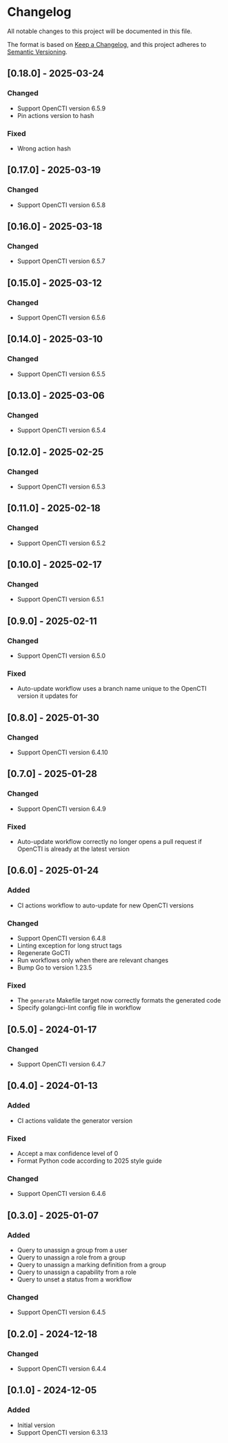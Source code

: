 # Changelog

All notable changes to this project will be documented in this file.

The format is based on [Keep a Changelog](https://keepachangelog.com/en/1.1.0/),
and this project adheres to [Semantic Versioning](https://semver.org/spec/v2.0.0.html).

## [0.18.0] - 2025-03-24

### Changed
- Support OpenCTI version 6.5.9
- Pin actions version to hash

### Fixed
- Wrong action hash

## [0.17.0] - 2025-03-19

### Changed
- Support OpenCTI version 6.5.8

## [0.16.0] - 2025-03-18

### Changed
- Support OpenCTI version 6.5.7

## [0.15.0] - 2025-03-12

### Changed
- Support OpenCTI version 6.5.6

## [0.14.0] - 2025-03-10

### Changed
- Support OpenCTI version 6.5.5

## [0.13.0] - 2025-03-06

### Changed
- Support OpenCTI version 6.5.4

## [0.12.0] - 2025-02-25

### Changed
- Support OpenCTI version 6.5.3

## [0.11.0] - 2025-02-18

### Changed
- Support OpenCTI version 6.5.2

## [0.10.0] - 2025-02-17

### Changed
- Support OpenCTI version 6.5.1

## [0.9.0] - 2025-02-11

### Changed
- Support OpenCTI version 6.5.0

### Fixed
- Auto-update workflow uses a branch name unique to the OpenCTI version it
  updates for

## [0.8.0] - 2025-01-30

### Changed
- Support OpenCTI version 6.4.10

## [0.7.0] - 2025-01-28

### Changed
- Support OpenCTI version 6.4.9

### Fixed
- Auto-update workflow correctly no longer opens a pull request if OpenCTI is
  already at the latest version

## [0.6.0] - 2025-01-24

### Added
- CI actions workflow to auto-update for new OpenCTI versions

### Changed
- Support OpenCTI version 6.4.8
- Linting exception for long struct tags
- Regenerate GoCTI
- Run workflows only when there are relevant changes
- Bump Go to version 1.23.5

### Fixed
- The `generate` Makefile target now correctly formats the generated code
- Specify golangci-lint config file in workflow

## [0.5.0] - 2024-01-17

### Changed
- Support OpenCTI version 6.4.7

## [0.4.0] - 2024-01-13

### Added
- CI actions validate the generator version

### Fixed
- Accept a max confidence level of 0
- Format Python code according to 2025 style guide

### Changed
- Support OpenCTI version 6.4.6

## [0.3.0] - 2025-01-07

### Added
- Query to unassign a group from a user
- Query to unassign a role from a group
- Query to unassign a marking definition from a group
- Query to unassign a capability from a role
- Query to unset a status from a workflow

### Changed
- Support OpenCTI version 6.4.5

## [0.2.0] - 2024-12-18

### Changed
- Support OpenCTI version 6.4.4

## [0.1.0] - 2024-12-05

### Added
- Initial version
- Support OpenCTI version 6.3.13
